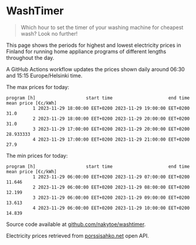 
# WashTimer

> Which hour to set the timer of your washing machine for cheapest wash? Look no further!

This page shows the periods for highest and lowest electricity prices in Finland 
for running home appliance programs of different lengths throughout the day. 

A GitHub Actions workflow updates the prices shown daily around 06:30 and 15:15 Europe/Helsinki time.

The max prices for today:

	program [h]                   start time                     end time mean price [€c/kWh]
	          1 2023-11-29 18:00:00 EET+0200 2023-11-29 19:00:00 EET+0200                31.0
	          2 2023-11-29 18:00:00 EET+0200 2023-11-29 20:00:00 EET+0200                31.0
	          3 2023-11-29 17:00:00 EET+0200 2023-11-29 20:00:00 EET+0200           28.933333
	          4 2023-11-29 17:00:00 EET+0200 2023-11-29 21:00:00 EET+0200                27.9

The min prices for today:

	program [h]                   start time                     end time mean price [€c/kWh]
	          1 2023-11-29 06:00:00 EET+0200 2023-11-29 07:00:00 EET+0200              11.646
	          2 2023-11-29 06:00:00 EET+0200 2023-11-29 08:00:00 EET+0200              12.199
	          3 2023-11-29 06:00:00 EET+0200 2023-11-29 09:00:00 EET+0200              13.613
	          4 2023-11-29 06:00:00 EET+0200 2023-11-29 10:00:00 EET+0200              14.839


Source code available at [github.com/nakytoe/washtimer](https://github.com/nakytoe/washtimer).

Electricity prices retrieved from [porssisahko.net](https://porssisahko.net/api) open API.
